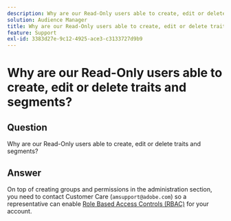 ```yaml
---
description: Why are our Read-Only users able to create, edit or delete traits and segments?
solution: Audience Manager
title: Why are our Read-Only users able to create, edit or delete traits and segments?
feature: Support
exl-id: 3383d27e-9c12-4925-ace3-c3133727d9b9
---
```

# Why are our Read-Only users able to create, edit or delete traits and segments?

## Question

Why are our Read-Only users able to create, edit or delete traits and segments?

## Answer

On top of creating groups and permissions in the administration section, you need to contact Customer Care (`amsupport@adobe.com`) so a representative can enable [Role Based Access Controls (RBAC)](../features/administration/administration-overview.md) for your account.
